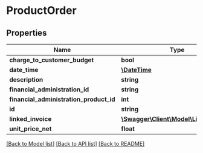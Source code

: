 # ProductOrder

## Properties
Name | Type | Description | Notes
------------ | ------------- | ------------- | -------------
**charge_to_customer_budget** | **bool** |  | 
**date_time** | [**\DateTime**](\DateTime.md) |  | 
**description** | **string** |  | [optional] 
**financial_administration_id** | **string** |  | [optional] 
**financial_administration_product_id** | **int** |  | [optional] 
**id** | **string** |  | 
**linked_invoice** | [**\Swagger\Client\Model\LinkedInvoice**](LinkedInvoice.md) |  | [optional] 
**unit_price_net** | **float** |  | 

[[Back to Model list]](../README.md#documentation-for-models) [[Back to API list]](../README.md#documentation-for-api-endpoints) [[Back to README]](../README.md)


